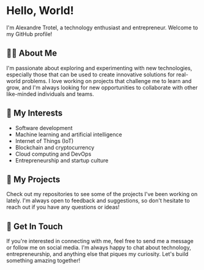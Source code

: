 # Hello, World!

I'm Alexandre Trotel, a technology enthusiast and entrepreneur. Welcome to my GitHub profile!

## 👨‍💻 About Me

I'm passionate about exploring and experimenting with new technologies, especially those that can be used to create innovative solutions for real-world problems. I love working on projects that challenge me to learn and grow, and I'm always looking for new opportunities to collaborate with other like-minded individuals and teams.

## 🧠 My Interests

- Software development
- Machine learning and artificial intelligence
- Internet of Things (IoT)
- Blockchain and cryptocurrency
- Cloud computing and DevOps
- Entrepreneurship and startup culture

## 👀 My Projects

Check out my repositories to see some of the projects I've been working on lately. I'm always open to feedback and suggestions, so don't hesitate to reach out if you have any questions or ideas!

## 🤝 Get In Touch

If you're interested in connecting with me, feel free to send me a message or follow me on social media. I'm always happy to chat about technology, entrepreneurship, and anything else that piques my curiosity. Let's build something amazing together!
